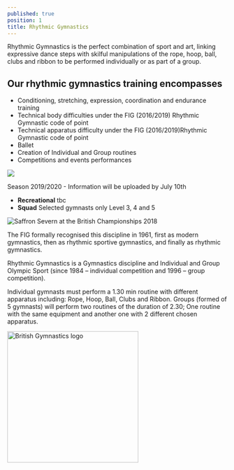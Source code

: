 ```yaml
---
published: true
position: 1
title: Rhythmic Gymnastics
---
```

Rhythmic Gymnastics is the perfect combination of sport and art, linking expressive dance steps with skilful manipulations of the rope, hoop, ball, clubs and ribbon to be performed individually or as part of a group.

## Our rhythmic gymnastics training encompasses

* Conditioning, stretching, expression, coordination and endurance training
* Technical body difficulties under the FIG (2016/2019) Rhythmic Gymnastic code of point
* Technical apparatus difficulty under the FIG (2016/2019)Rhythmic Gymnastic code of point
* Ballet
* Creation of Individual and Group routines
* Competitions and events performances

![](/assets/rhythmic-gymnastic.jpeg)

Season 2019/2020 - Information will be uploaded by July 10th

* **Recreational** tbc
* **Squad** Selected gymnasts only Level 3, 4 and 5

![Saffron Severn at the British Championships 2018](/assets/disciplines-rhythmic-gymnastics.jpg)

The FIG formally recognised this discipline in 1961, first as modern gymnastics, then as rhythmic sportive gymnastics, and finally as rhythmic gymnastics.

Rhythmic Gymnastics is a Gymnastics discipline and Individual and Group Olympic Sport (since 1984 – individual competition and 1996 – group competition).

Individual gymnasts must perform a 1.30 min routine with different apparatus including: Rope, Hoop, Ball, Clubs and Ribbon. Groups (formed of 5 gymnasts) will perform two routines of the duration of 2.30; One routine with the same equipment and another one with 2 different chosen apparatus.

<img src="/assets/british-gymnastics-logo.png" alt="British Gymnastics logo" style="width:300px;border-radius:0;" />
